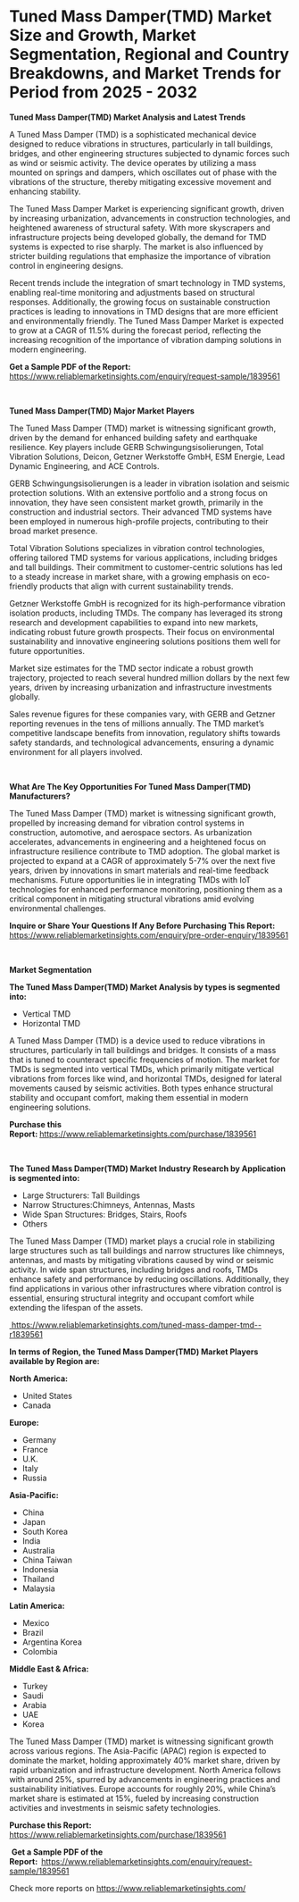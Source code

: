 <p><h1>Tuned Mass Damper(TMD) Market Size and Growth, Market Segmentation, Regional and Country Breakdowns, and Market Trends for Period from 2025 -  2032</h1></p><p><strong>Tuned Mass Damper(TMD) Market Analysis and Latest Trends</strong></p>
<p><p>A Tuned Mass Damper (TMD) is a sophisticated mechanical device designed to reduce vibrations in structures, particularly in tall buildings, bridges, and other engineering structures subjected to dynamic forces such as wind or seismic activity. The device operates by utilizing a mass mounted on springs and dampers, which oscillates out of phase with the vibrations of the structure, thereby mitigating excessive movement and enhancing stability.</p><p>The Tuned Mass Damper Market is experiencing significant growth, driven by increasing urbanization, advancements in construction technologies, and heightened awareness of structural safety. With more skyscrapers and infrastructure projects being developed globally, the demand for TMD systems is expected to rise sharply. The market is also influenced by stricter building regulations that emphasize the importance of vibration control in engineering designs.</p><p>Recent trends include the integration of smart technology in TMD systems, enabling real-time monitoring and adjustments based on structural responses. Additionally, the growing focus on sustainable construction practices is leading to innovations in TMD designs that are more efficient and environmentally friendly. The Tuned Mass Damper Market is expected to grow at a CAGR of 11.5% during the forecast period, reflecting the increasing recognition of the importance of vibration damping solutions in modern engineering.</p></p>
<p><strong>Get a Sample PDF of the Report:&nbsp;</strong> <a href="https://www.reliablemarketinsights.com/enquiry/request-sample/1839561?utm_campaign=2624&utm_medium=2&utm_source=Github&utm_content=ia&utm_term=12042025&utm_id=tuned-mass-dampertmd">https://www.reliablemarketinsights.com/enquiry/request-sample/1839561</a></p>
<p>&nbsp;</p>
<p><strong>Tuned Mass Damper(TMD) Major Market Players</strong></p>
<p><p>The Tuned Mass Damper (TMD) market is witnessing significant growth, driven by the demand for enhanced building safety and earthquake resilience. Key players include GERB Schwingungsisolierungen, Total Vibration Solutions, Deicon, Getzner Werkstoffe GmbH, ESM Energie, Lead Dynamic Engineering, and ACE Controls.</p><p>GERB Schwingungsisolierungen is a leader in vibration isolation and seismic protection solutions. With an extensive portfolio and a strong focus on innovation, they have seen consistent market growth, primarily in the construction and industrial sectors. Their advanced TMD systems have been employed in numerous high-profile projects, contributing to their broad market presence.</p><p>Total Vibration Solutions specializes in vibration control technologies, offering tailored TMD systems for various applications, including bridges and tall buildings. Their commitment to customer-centric solutions has led to a steady increase in market share, with a growing emphasis on eco-friendly products that align with current sustainability trends.</p><p>Getzner Werkstoffe GmbH is recognized for its high-performance vibration isolation products, including TMDs. The company has leveraged its strong research and development capabilities to expand into new markets, indicating robust future growth prospects. Their focus on environmental sustainability and innovative engineering solutions positions them well for future opportunities.</p><p>Market size estimates for the TMD sector indicate a robust growth trajectory, projected to reach several hundred million dollars by the next few years, driven by increasing urbanization and infrastructure investments globally.</p><p>Sales revenue figures for these companies vary, with GERB and Getzner reporting revenues in the tens of millions annually. The TMD market’s competitive landscape benefits from innovation, regulatory shifts towards safety standards, and technological advancements, ensuring a dynamic environment for all players involved.</p></p>
<p>&nbsp;</p>
<p><strong>What Are The Key Opportunities For Tuned Mass Damper(TMD) Manufacturers?</strong></p>
<p><p>The Tuned Mass Damper (TMD) market is witnessing significant growth, propelled by increasing demand for vibration control systems in construction, automotive, and aerospace sectors. As urbanization accelerates, advancements in engineering and a heightened focus on infrastructure resilience contribute to TMD adoption. The global market is projected to expand at a CAGR of approximately 5-7% over the next five years, driven by innovations in smart materials and real-time feedback mechanisms. Future opportunities lie in integrating TMDs with IoT technologies for enhanced performance monitoring, positioning them as a critical component in mitigating structural vibrations amid evolving environmental challenges.</p></p>
<p><strong>Inquire or Share Your Questions If Any Before Purchasing This Report:</strong> <a href="https://www.reliablemarketinsights.com/enquiry/pre-order-enquiry/1839561?utm_campaign=2624&utm_medium=2&utm_source=Github&utm_content=ia&utm_term=12042025&utm_id=tuned-mass-dampertmd">https://www.reliablemarketinsights.com/enquiry/pre-order-enquiry/1839561</a></p>
<p>&nbsp;</p>
<p><strong>Market Segmentation</strong></p>
<p><strong>The Tuned Mass Damper(TMD) Market Analysis by types is segmented into:</strong></p>
<p><ul><li>Vertical TMD</li><li>Horizontal TMD</li></ul></p>
<p><p>A Tuned Mass Damper (TMD) is a device used to reduce vibrations in structures, particularly in tall buildings and bridges. It consists of a mass that is tuned to counteract specific frequencies of motion. The market for TMDs is segmented into vertical TMDs, which primarily mitigate vertical vibrations from forces like wind, and horizontal TMDs, designed for lateral movements caused by seismic activities. Both types enhance structural stability and occupant comfort, making them essential in modern engineering solutions.</p></p>
<p><strong>Purchase this Report:&nbsp;</strong><a href="https://www.reliablemarketinsights.com/purchase/1839561?utm_campaign=2624&utm_medium=2&utm_source=Github&utm_content=ia&utm_term=12042025&utm_id=tuned-mass-dampertmd">https://www.reliablemarketinsights.com/purchase/1839561</a></p>
<p>&nbsp;</p>
<p><strong>The Tuned Mass Damper(TMD) Market Industry Research by Application is segmented into:</strong></p>
<p><ul><li>Large Structurers: Tall Buildings</li><li>Narrow Structures:Chimneys, Antennas, Masts</li><li>Wide Span Structures: Bridges, Stairs, Roofs</li><li>Others</li></ul></p>
<p><p>The Tuned Mass Damper (TMD) market plays a crucial role in stabilizing large structures such as tall buildings and narrow structures like chimneys, antennas, and masts by mitigating vibrations caused by wind or seismic activity. In wide span structures, including bridges and roofs, TMDs enhance safety and performance by reducing oscillations. Additionally, they find applications in various other infrastructures where vibration control is essential, ensuring structural integrity and occupant comfort while extending the lifespan of the assets.</p></p>
<p><a href="https://www.reliablemarketinsights.com/tuned-mass-damper-tmd--r1839561?utm_campaign=2624&utm_medium=2&utm_source=Github&utm_content=ia&utm_term=12042025&utm_id=tuned-mass-dampertmd">&nbsp;https://www.reliablemarketinsights.com/tuned-mass-damper-tmd--r1839561</a></p>
<p><strong>In terms of Region, the Tuned Mass Damper(TMD) Market Players available by Region are:</strong></p>
<p>
    <p> <strong> North America: </strong>
        <ul>
            <li>United States</li>
            <li>Canada</li>
        </ul>
        </p> 
    <p> <strong> Europe: </strong>
        <ul>
            <li>Germany</li>
            <li>France</li>
            <li>U.K.</li>
            <li>Italy</li>
            <li>Russia</li>
        </ul>
        </p> 
    <p> <strong> Asia-Pacific: </strong>
        <ul>
            <li>China</li>
            <li>Japan</li>
            <li>South Korea</li>
            <li>India</li>
            <li>Australia</li>
            <li>China Taiwan</li>
            <li>Indonesia</li>
            <li>Thailand</li>
            <li>Malaysia</li>
        </ul>
        </p> 
    <p> <strong> Latin America: </strong>
        <ul>
            <li>Mexico</li>
            <li>Brazil</li>
            <li>Argentina Korea</li>
            <li>Colombia</li>
        </ul>
        </p> 
    <p> <strong> Middle East & Africa: </strong>
        <ul>
            <li>Turkey</li>
            <li>Saudi</li>
            <li>Arabia</li>
            <li>UAE</li>
            <li>Korea</li>
        </ul>
    </p>
    </p>
<p><p>The Tuned Mass Damper (TMD) market is witnessing significant growth across various regions. The Asia-Pacific (APAC) region is expected to dominate the market, holding approximately 40% market share, driven by rapid urbanization and infrastructure development. North America follows with around 25%, spurred by advancements in engineering practices and sustainability initiatives. Europe accounts for roughly 20%, while China’s market share is estimated at 15%, fueled by increasing construction activities and investments in seismic safety technologies.</p></p>
<p><strong>Purchase this Report: </strong><a href="https://www.reliablemarketinsights.com/purchase/1839561?utm_campaign=2624&utm_medium=2&utm_source=Github&utm_content=ia&utm_term=12042025&utm_id=tuned-mass-dampertmd">https://www.reliablemarketinsights.com/purchase/1839561</a></p>
<p>&nbsp;<strong>Get a Sample PDF of the Report:&nbsp;&nbsp;</strong><a href="https://www.reliablemarketinsights.com/enquiry/request-sample/1839561?utm_campaign=2624&utm_medium=2&utm_source=Github&utm_content=ia&utm_term=12042025&utm_id=tuned-mass-dampertmd">https://www.reliablemarketinsights.com/enquiry/request-sample/1839561</a></p>
<p><strong></strong></p>
<p>Check more reports on <a href="https://www.reliablemarketinsights.com/?utm_campaign=2624&utm_medium=2&utm_source=Github&utm_content=ia&utm_term=12042025&utm_id=tuned-mass-dampertmd">https://www.reliablemarketinsights.com/</a></p>